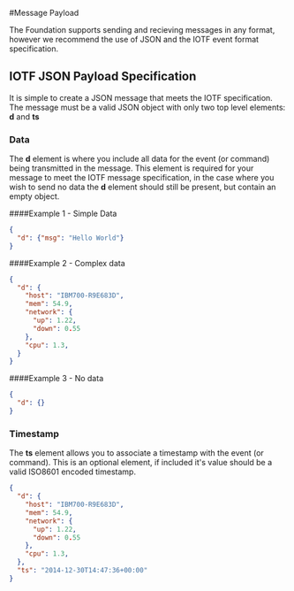 #Message Payload

The Foundation supports sending and recieving messages in any format, however we recommend the use of JSON and 
the IOTF event format specification.

## IOTF JSON Payload Specification
It is simple to create a JSON message that meets the IOTF specification.  The message must be a valid JSON object with only 
two top level elements:  **d** and **ts**

### Data
The **d** element is where you include all data for the event (or command) being transmitted in the message.  This element is required for your message to meet 
the IOTF message specification, in the case where you wish to send no data the **d** element should still be present, but contain an empty object.

####Example 1 - Simple Data
```json
{
  "d": {"msg": "Hello World"}
}
```


####Example 2 - Complex data
```json
{
  "d": {
    "host": "IBM700-R9E683D", 
    "mem": 54.9, 
    "network": {
      "up": 1.22, 
      "down": 0.55
    },
    "cpu": 1.3, 
  }
}
```

####Example 3 - No data
```json
{
  "d": {}
}
```


### Timestamp
The **ts** element allows you to associate a timestamp with the event (or command).  This is an optional element, if included it's value should be a valid ISO8601 encoded timestamp.

```json
{
  "d": {
    "host": "IBM700-R9E683D", 
    "mem": 54.9, 
    "network": {
      "up": 1.22, 
      "down": 0.55
    },
    "cpu": 1.3, 
  },
  "ts": "2014-12-30T14:47:36+00:00"
}
```


